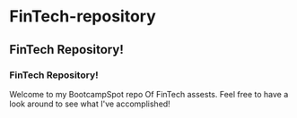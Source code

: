 # FinTech-repository

## FinTech Repository!

### FinTech Repository!

Welcome to my BootcampSpot repo Of FinTech assests.
Feel free to have a look around to see what
I've accomplished!
